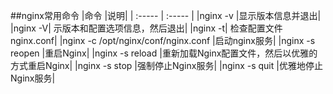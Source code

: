 ##nginx常用命令
|命令	|说明|
| :----- | :----- |
|nginx -v	|显示版本信息并退出|
|nginx -V|	示版本和配置选项信息，然后退出|
|nginx -t|	检查配置文件nginx.conf|
|nginx -c /opt/nginx/conf/nginx.conf	|启动nginx服务|
|nginx -s reopen	|重启Nginx|
|nginx -s reload	|重新加载Nginx配置文件，然后以优雅的方式重启Nginx|
|nginx -s stop	|强制停止Nginx服务|
|nginx -s quit	|优雅地停止Nginx服务|
